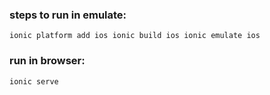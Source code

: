### steps to run in emulate:

`
ionic platform add ios
ionic build ios
ionic emulate ios
`

### run in browser:

`ionic serve`
